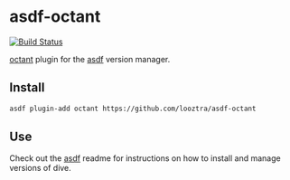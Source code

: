 # asdf-octant

[![Build Status](https://travis-ci.org/looztra/asdf-octant.svg?branch=master)](https://travis-ci.org/looztra/asdf-octant)

[octant](https://github.com/vmware/octant/) plugin for the [asdf](https://github.com/asdf-vm/asdf) version manager.

## Install

```bash
asdf plugin-add octant https://github.com/looztra/asdf-octant
```

## Use

Check out the [asdf](https://github.com/asdf-vm/asdf) readme for instructions on how to install and manage versions of dive.
